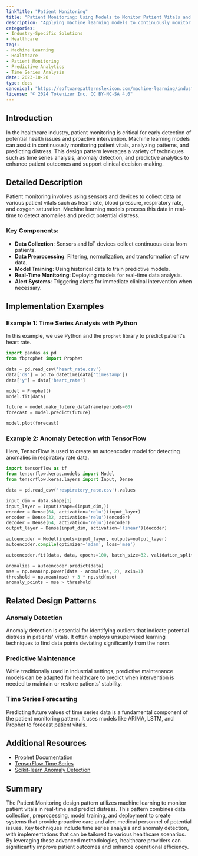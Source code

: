 ```yaml
---
linkTitle: "Patient Monitoring"
title: "Patient Monitoring: Using Models to Monitor Patient Vitals and Predict Distress"
description: "Applying machine learning models to continuously monitor patient vitals and predict potential distress, enhancing clinical decision-making and patient care."
categories:
- Industry-Specific Solutions
- Healthcare
tags:
- Machine Learning
- Healthcare
- Patient Monitoring
- Predictive Analytics
- Time Series Analysis
date: 2023-10-20
type: docs
canonical: "https://softwarepatternslexicon.com/machine-learning/industry-specific-solutions/healthcare/patient-monitoring"
license: "© 2024 Tokenizer Inc. CC BY-NC-SA 4.0"
---
```



## Introduction
In the healthcare industry, patient monitoring is critical for early detection of potential health issues and proactive intervention. Machine learning models can assist in continuously monitoring patient vitals, analyzing patterns, and predicting distress. This design pattern leverages a variety of techniques such as time series analysis, anomaly detection, and predictive analytics to enhance patient outcomes and support clinical decision-making.

## Detailed Description
Patient monitoring involves using sensors and devices to collect data on various patient vitals such as heart rate, blood pressure, respiratory rate, and oxygen saturation. Machine learning models process this data in real-time to detect anomalies and predict potential distress.

### Key Components:
- **Data Collection**: Sensors and IoT devices collect continuous data from patients.
- **Data Preprocessing**: Filtering, normalization, and transformation of raw data.
- **Model Training**: Using historical data to train predictive models.
- **Real-Time Monitoring**: Deploying models for real-time data analysis.
- **Alert Systems**: Triggering alerts for immediate clinical intervention when necessary.

## Implementation Examples

### Example 1: Time Series Analysis with Python

In this example, we use Python and the `prophet` library to predict patient's heart rate.

```python
import pandas as pd
from fbprophet import Prophet

data = pd.read_csv('heart_rate.csv')
data['ds'] = pd.to_datetime(data['timestamp'])
data['y'] = data['heart_rate']

model = Prophet()
model.fit(data)

future = model.make_future_dataframe(periods=60)
forecast = model.predict(future)

model.plot(forecast)
```

### Example 2: Anomaly Detection with TensorFlow

Here, TensorFlow is used to create an autoencoder model for detecting anomalies in respiratory rate data.

```python
import tensorflow as tf
from tensorflow.keras.models import Model
from tensorflow.keras.layers import Input, Dense

data = pd.read_csv('respiratory_rate.csv').values

input_dim = data.shape[1]
input_layer = Input(shape=(input_dim,))
encoder = Dense(64, activation='relu')(input_layer)
encoder = Dense(32, activation='relu')(encoder)
decoder = Dense(64, activation='relu')(encoder)
output_layer = Dense(input_dim, activation='linear')(decoder)

autoencoder = Model(inputs=input_layer, outputs=output_layer)
autoencoder.compile(optimizer='adam', loss='mse')

autoencoder.fit(data, data, epochs=100, batch_size=32, validation_split=0.2)

anomalies = autoencoder.predict(data)
mse = np.mean(np.power(data - anomalies, 2), axis=1)
threshold = np.mean(mse) + 3 * np.std(mse)
anomaly_points = mse > threshold
```

## Related Design Patterns

### Anomaly Detection
Anomaly detection is essential for identifying outliers that indicate potential distress in patients' vitals. It often employs unsupervised learning techniques to find data points deviating significantly from the norm.

### Predictive Maintenance
While traditionally used in industrial settings, predictive maintenance models can be adapted for healthcare to predict when intervention is needed to maintain or restore patients' stability.

### Time Series Forecasting
Predicting future values of time series data is a fundamental component of the patient monitoring pattern. It uses models like ARIMA, LSTM, and Prophet to forecast patient vitals.

## Additional Resources
- [Prophet Documentation](https://facebook.github.io/prophet/docs/quick_start.html)
- [TensorFlow Time Series](https://www.tensorflow.org/tutorials/structured_data/time_series)
- [Scikit-learn Anomaly Detection](https://scikit-learn.org/stable/modules/outlier_detection.html)

## Summary
The Patient Monitoring design pattern utilizes machine learning to monitor patient vitals in real-time and predict distress. This pattern combines data collection, preprocessing, model training, and deployment to create systems that provide proactive care and alert medical personnel of potential issues. Key techniques include time series analysis and anomaly detection, with implementations that can be tailored to various healthcare scenarios. By leveraging these advanced methodologies, healthcare providers can significantly improve patient outcomes and enhance operational efficiency.
